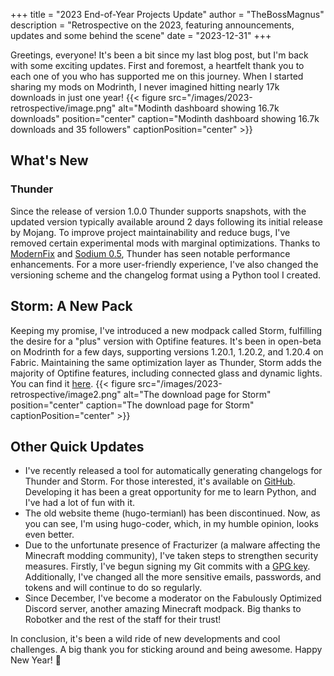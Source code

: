 +++
title = "2023 End-of-Year Projects Update"
author = "TheBossMagnus"
description = "Retrospective on the 2023, featuring announcements, updates and some behind the scene"
date = "2023-12-31"
+++

Greetings, everyone! It's been a bit since my last blog post, but I'm back with some exciting updates. First and foremost, a heartfelt thank you to each one of you who has supported me on this journey. When I started sharing my mods on Modrinth, I never imagined hitting nearly 17k downloads in just one year!
{{< figure src="/images/2023-retrospective/image.png" alt="Modinth dashboard showing 16.7k downloads" position="center" caption="Modinth dashboard showing 16.7k downloads and 35 followers" captionPosition="center" >}}

## What's New
### Thunder
Since the release of  version 1.0.0 Thunder supports snapshots, with the updated version typically available around 2 days following its initial release by Mojang. To improve project maintainability and reduce bugs, I've removed certain experimental mods with marginal optimizations. Thanks to [ModernFix](https://modrinth.com/mod/modernfix) and [Sodium 0.5](https://modrinth.com/mod/sodium/version/mc1.20.1-0.5.0), Thunder has seen notable performance enhancements. For a more user-friendly experience, I've also changed the versioning scheme and the changelog format using a Python tool I created.

## Storm: A New Pack
Keeping my promise, I've introduced a new modpack called Storm, fulfilling the desire for a "plus" version with Optifine features. It's been in open-beta on Modrinth for a few days, supporting versions 1.20.1, 1.20.2, and 1.20.4 on Fabric. Maintaining the same optimization layer as Thunder, Storm adds the majority of Optifine features, including connected glass and dynamic lights. You can find it [here](https://modrinth.com/modpack/storm).
{{< figure src="/images/2023-retrospective/image2.png" alt="The download page for Storm" position="center" caption="The download page for Storm" captionPosition="center" >}}

## Other Quick Updates
* I've recently released a tool for automatically generating changelogs for Thunder and Storm. For those interested, it's available on [GitHub](https://github.com/TheBossMagnus/ModpackChangelogger). Developing it has been a great opportunity for me to learn Python, and I've had a lot of fun with it.
* The old website theme (hugo-termianl) has been discontinued. Now, as you can see, I'm using hugo-coder, which, in my humble opinion, looks even better.
* Due to the unfortunate presence of Fracturizer (a malware affecting the Minecraft modding community), I've taken steps to strengthen security measures. Firstly, I've begun signing my Git commits with a [GPG key](https://thebossmagnus.github.io/TheBossMagnus_public.txt). Additionally, I've changed all the more sensitive emails, passwords, and tokens and will continue to do so regularly.
* Since December, I've become a moderator on the Fabulously Optimized Discord server, another amazing Minecraft modpack. Big thanks to Robotker and the rest of the staff for their trust!

In conclusion, it's been a wild ride of new developments and cool challenges. A big thank you for sticking around and being awesome. Happy New Year! 🎉